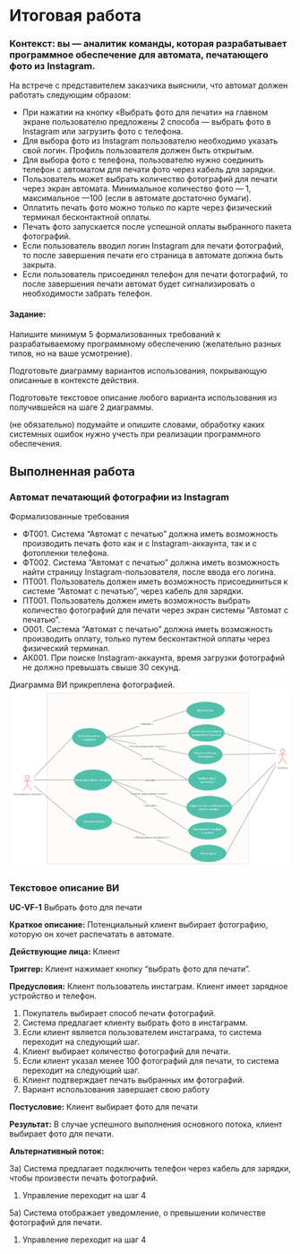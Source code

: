 # Итоговая работа

### Контекст: вы — аналитик команды, которая разрабатывает программное обеспечение для автомата, печатающего фото из Instagram.

На встрече с представителем заказчика выяснили, что автомат должен работать следующим образом:

- При нажатии на кнопку «Выбрать фото для печати» на главном экране пользователю предложены 2 способа — выбрать фото в Instagram или загрузить фото с телефона.
- Для выбора фото из Instagram пользователю необходимо указать свой логин. Профиль пользователя должен быть открытым.
- Для выбора фото с телефона, пользователю нужно соединить телефон с автоматом для печати фото через кабель для зарядки.
- Пользователь может выбрать количество фотографий для печати через экран автомата. Минимальное количество фото — 1, максимальное —100 (если в автомате достаточно бумаги).
- Оплатить печать фото можно только по карте через физический терминал бесконтактной оплаты.
- Печать фото запускается после успешной оплаты выбранного пакета фотографий.
- Если пользователь вводил логин Instagram для печати фотографий, то после завершения печати его страница в автомате должна быть закрыта.
- Если пользователь присоединял телефон для печати фотографий, то после завершения печати автомат будет сигнализировать о необходимости забрать телефон.

#### Задание:

Напишите минимум 5 формализованных требований к разрабатываемому программному обеспечению (желательно разных типов, но на ваше усмотрение).

Подготовьте диаграмму вариантов использования, покрывающую описанные в контексте действия.

Подготовьте текстовое описание любого варианта использования из получившейся на шаге 2 диаграммы.

(не обязательно) подумайте и опишите словами, обработку каких системных ошибок нужно учесть при реализации программного обеспечения.

## Выполненная работа

### Автомат печатающий фотографии из Instagram

Формализованные требования

- ФТ001. Система “Автомат с печатью” должна иметь возможность производить печать фото как и с Instagram-аккаунта, так и с фотопленки телефона.
- ФТ002. Система “Автомат с печатью” должна иметь возможность найти страницу Instagram-пользователя, после ввода его логина.
- ПТ001. Пользователь должен иметь возможность присоединиться к системе “Автомат с печатью”, через кабель для зарядки. 
- ПТ001. Пользователь должен иметь возможность выбрать количество фотографий для печати через экран системы “Автомат с печатью”.
- О001. Система “Автомат с печатью” должна иметь возможность производить оплату, только путем бесконтактной оплаты через физический терминал.
- АК001. При поиске Instagram-аккаунта, время загрузки фотографий не должно превышать свыше 30 секунд. 

Диаграмма ВИ прикреплена фотографией.
![Скриншот](Diagram.png)
 
### Текстовое описание ВИ

**UC-VF-1** Выбрать фото для печати

**Краткое описание:** Потенциальный клиент выбирает фотографию, которую он хочет распечатать в автомате.

**Действующие лица:** Клиент

**Триггер:** Клиент нажимает кнопку “выбрать фото для печати”. 

**Предусловия:** Клиент пользователь инстаграм. Клиент имеет зарядное устройство и телефон.

1) Покупатель выбирает способ печати фотографий.
2) Система предлагает клиенту выбрать фото в инстаграмм.
3) Если клиент является пользователем инстаграма, то система переходит на следующий шаг.
4) Клиент выбирает количество фотографий для печати.
5) Если клиент указал менее 100 фотографий для печати, то система переходит на следующий шаг.
6) Клиент подтверждает печать выбранных им фотографий.
7) Вариант использования завершает свою работу

**Постусловие:** Клиент выбирает фото для печати

**Результат:** В случае успешного выполнения основного потока, клиент выбирает фото для печати. 

**Альтернативный поток:**

3а)  Система предлагает подключить телефон через кабель для зарядки, чтобы произвести печать фотографий.
1) Управление переходит на шаг 4

5a)  Система отображает уведомление, о превышении количестве фотографий для печати.
1) Управление переходит на шаг 4
